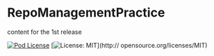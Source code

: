# RepoManagementPractice
content for the 1st release

[![Pod License](http://img.shields.io/cocoapods/l/SDWebImage.svg?style=flat)](https://www.apache.org/licenses/LICENSE-2.0.html)
[![License: MIT](https://img.shields.io/badge/license-MIT-blue.svg?style=flat)](http:// opensource.org/licenses/MIT)

